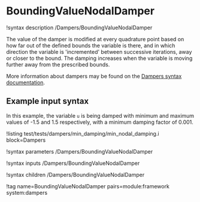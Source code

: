 # BoundingValueNodalDamper

!syntax description /Dampers/BoundingValueNodalDamper

The value of the damper is modified at every quadrature point based on
how far out of the defined bounds the variable is there, and in which direction
the variable is 'incremented' between successive iterations, away or closer to the bound.
The damping increases when the variable is moving further away from the prescribed bounds.

More information about dampers may be found on the
[Dampers syntax documentation](syntax/Dampers/index.md).

## Example input syntax

In this example, the variable `u` is being damped with minimum and maximum values of -1.5 and
1.5 respectively, with a minimum damping factor of 0.001.

!listing test/tests/dampers/min_damping/min_nodal_damping.i block=Dampers

!syntax parameters /Dampers/BoundingValueNodalDamper

!syntax inputs /Dampers/BoundingValueNodalDamper

!syntax children /Dampers/BoundingValueNodalDamper

!tag name=BoundingValueNodalDamper pairs=module:framework system:dampers
